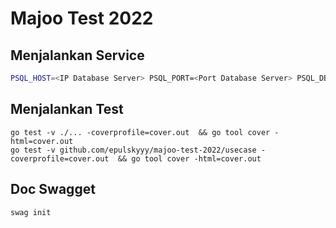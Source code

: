 # Majoo Test 2022
## Menjalankan Service
```bash
PSQL_HOST=<IP Database Server> PSQL_PORT=<Port Database Server> PSQL_DBNAME=<Database Name> PSQL_USER=<Database user name> PSQL_PASSWD=<Database User Password> API_HOST=<IP Web Service> API_PORT=<Port Web Service> REDIS_URL=<Redis Url>AUTH_ACCESS_SECRET=<Access Secret> AUTH_REFRESH_SECRET=<Refresh Secret> go run github.com/epulskyyy/majoo-test-2022
```

## Menjalankan Test
```shell
go test -v ./... -coverprofile=cover.out  && go tool cover -html=cover.out
go test -v github.com/epulskyyy/majoo-test-2022/usecase -coverprofile=cover.out  && go tool cover -html=cover.out
```

## Doc Swagget
```bash
swag init
```
